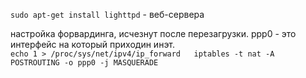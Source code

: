 


  `sudo apt-get install lighttpd` -  веб-сервера  
  
  настройка форвардинга, исчезнут после перезагрузки. ppp0 - это интерфейс на который приходин инэт.  
  `echo 1 > /proc/sys/net/ipv4/ip_forward  
  iptables -t nat -A POSTROUTING -o ppp0 -j MASQUERADE`  